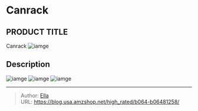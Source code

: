 # Canrack


## PRODUCT TITLE 

Canrack
![iamge](https://b2bfiles1.gigab2b.cn/image/wkseller/20711/20230213_6ca01c48a8e3cb8189a4d442b1a15826.jpg)

## Description












![iamge](https://b2bfiles1.gigab2b.cn/image/wkseller/20711/20230213_4cb508ab840655703b2a1eacfa37972b.jpg)
![iamge](https://b2bfiles1.gigab2b.cn/image/wkseller/20711/20230213_3a218c2f17adaf531949434e8cf17a2c.jpg)
![iamge](https://b2bfiles1.gigab2b.cn/image/wkseller/20711/20230213_e79e8c262d501b9e6abdd8a2aa39397b.JPG)


---

> Author: [Ella](https://blog.usa.amzshop.net/)  
> URL: https://blog.usa.amzshop.net/high_rated/b064-b06481258/  

